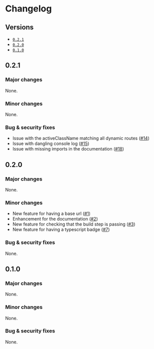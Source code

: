 # Changelog

## Versions

- [`0.2.1`](#021)
- [`0.2.0`](#020)
- [`0.1.0`](#010)

## 0.2.1

### Major changes

None.

### Minor changes

None.

### Bug & security fixes

- Issue with the activeClassName matching all dynamic routes ([#14](https://github.com/aminnairi/preact-page/issues/14))
- Issue with dangling console log ([#15](https://github.com/aminnairi/preact-page/issues/15))
- Issue with missing imports in the documentation ([#18](https://github.com/aminnairi/preact-page/issues/18))

## 0.2.0

### Major changes

None.

### Minor changes

- New feature for having a base url ([#1](https://github.com/aminnairi/preact-page/issues/1))
- Enhancement for the documentation ([#2](https://github.com/aminnairi/preact-page/issues/2))
- New feature for checking that the build step is passing ([#3](https://github.com/aminnairi/preact-page/issues/3))
- New feature for having a typescript badge ([#7](https://github.com/aminnairi/preact-page/issues/7))

### Bug & security fixes

None.

## 0.1.0

### Major changes

None.

### Minor changes

None.

### Bug & security fixes

None.
